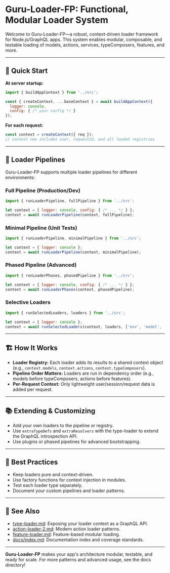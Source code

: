 # Guru-Loader-FP: Functional, Modular Loader System

Welcome to Guru-Loader-FP—a robust, context-driven loader framework for Node.js/GraphQL apps.
This system enables modular, composable, and testable loading of models, actions, services, typeComposers, features, and more.

---

## 🚀 Quick Start

**At server startup:**

```js
import { buildAppContext } from '../src';

const { createContext, ...baseContext } = await buildAppContext({
  logger: console,
  config: { /* your config */ }
});
```

**For each request:**

```js
const context = createContext({ req });
// context now includes user, requestId, and all loaded registries
```

---

## 🧩 Loader Pipelines

Guru-Loader-FP supports multiple loader pipelines for different environments:

### Full Pipeline (Production/Dev)

```js
import { runLoaderPipeline, fullPipeline } from '../src';

let context = { logger: console, config: { /* ... */ } };
context = await runLoaderPipeline(context, fullPipeline);
```

### Minimal Pipeline (Unit Tests)

```js
import { runLoaderPipeline, minimalPipeline } from '../src';

let context = { logger: console };
context = await runLoaderPipeline(context, minimalPipeline);
```

### Phased Pipeline (Advanced)

```js
import { runLoaderPhases, phasedPipeline } from '../src';

let context = { logger: console, config: { /* ... */ } };
context = await runLoaderPhases(context, phasedPipeline);
```

### Selective Loaders

```js
import { runSelectedLoaders, loaders } from '../src';

let context = { logger: console };
context = await runSelectedLoaders(context, loaders, ['env', 'model', 'action']);
```

---

## 🏗️ How It Works

- **Loader Registry:** Each loader adds its results to a shared context object (e.g., `context.models`, `context.actions`, `context.typeComposers`).
- **Pipeline Order Matters:** Loaders are run in dependency order (e.g., models before typeComposers, actions before features).
- **Per-Request Context:** Only lightweight user/session/request data is added per request.

---

## 📚 Extending & Customizing

- Add your own loaders to the pipeline or registry.
- Use `extraTypeDefs` and `extraResolvers` with the type-loader to extend the GraphQL introspection API.
- Use plugins or phased pipelines for advanced bootstrapping.

---

## 📝 Best Practices

- Keep loaders pure and context-driven.
- Use factory functions for context injection in modules.
- Test each loader type separately.
- Document your custom pipelines and loader patterns.

---

## 📖 See Also

- [type-loader.md](./type-loader.md): Exposing your loader context as a GraphQL API.
- [action-loader-2.md](./action-loader-2.md): Modern action loader patterns.
- [feature-loader.md](./feature-loader.md): Feature-based modular loading.
- [docs/index.md](./index.md): Documentation index and coverage standards.

---

**Guru-Loader-FP** makes your app's architecture modular, testable, and ready for scale.
For more patterns and advanced usage, see the docs directory! 